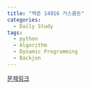 ```yaml
---
title: "백준 14916 거스름돈"
categories:
  - Daily Study
tags:
  - python
  - Algorithm
  - Dynamic Programming
  - Backjon
---
```



[문제링크](https://www.acmicpc.net/problem/14916)


<script src="https://gist.github.com/d30067b13f139f9300173ac41e349afa.js"></script>
